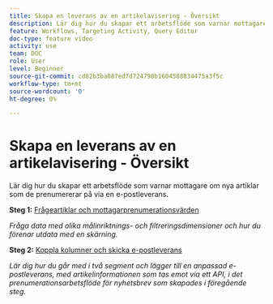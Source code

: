 ```yaml
---
title: Skapa en leverans av en artikelavisering - Översikt
description: Lär dig hur du skapar ett arbetsflöde som varnar mottagare om nya artiklar som de prenumererar på via en e-postleverans.
feature: Workflows, Targeting Activity, Query Editor
doc-type: feature video
activity: use
team: DOC
role: User
level: Beginner
source-git-commit: cd82b3ba087ed7d724798b1604588834475a3f5c
workflow-type: tm+mt
source-wordcount: '0'
ht-degree: 0%

---
```


# Skapa en leverans av en artikelavisering - Översikt

Lär dig hur du skapar ett arbetsflöde som varnar mottagare om nya artiklar som de prenumererar på via en e-postleverans.

**Steg 1:** [Frågeartiklar och mottagarprenumerationsvärden](/help/tutorial-using-soap-apis/query-articles-and-recipient-subscription-values.md)

*Fråga data med olika målinriktnings- och filtreringsdimensioner och hur du förenar utdata med en skärning.*

**Steg 2:** [Koppla kolumner och skicka e-postleverans](/help/tutorial-using-soap-apis/join-columns-and-send-automated-email-delivery.md)

*Lär dig hur du går med i två segment och lägger till en anpassad e-postleverans, med artikelinformationen som tas emot via ett API, i det prenumerationsarbetsflöde för nyhetsbrev som skapades i föregående steg.*
